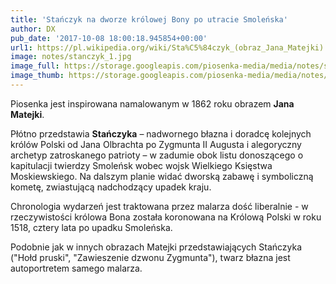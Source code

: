 ```yaml
---
title: 'Stańczyk na dworze królowej Bony po utracie Smoleńska'
author: DX
pub_date: '2017-10-08 18:00:18.945854+00:00'
url1: https://pl.wikipedia.org/wiki/Sta%C5%84czyk_(obraz_Jana_Matejki)
image: notes/stanczyk_1.jpg
image_full: https://storage.googleapis.com/piosenka-media/media/notes/stanczyk_1.jpg
image_thumb: https://storage.googleapis.com/piosenka-media/media/notes/stanczyk_1.jpg.0x300_q85_upscale.jpg
---
```


Piosenka jest inspirowana namalowanym w 1862 roku obrazem **Jana Matejki**.

Płótno przedstawia **Stańczyka** – nadwornego błazna i doradcę kolejnych królów Polski od Jana Olbrachta po Zygmunta II Augusta i alegoryczny archetyp zatroskanego patrioty – w zadumie obok listu donoszącego o kapitulacji twierdzy Smoleńsk wobec wojsk Wielkiego Księstwa Moskiewskiego. Na dalszym planie widać dworską zabawę i symboliczną kometę, zwiastującą nadchodzący upadek kraju.

Chronologia wydarzeń jest traktowana przez malarza dość liberalnie \- w rzeczywistości królowa Bona została koronowana na Królową Polski w roku 1518, cztery lata po upadku Smoleńska.

Podobnie jak w innych obrazach Matejki przedstawiających Stańczyka \("Hołd pruski", "Zawieszenie dzwonu Zygmunta"\), twarz błazna jest autoportretem samego malarza.
